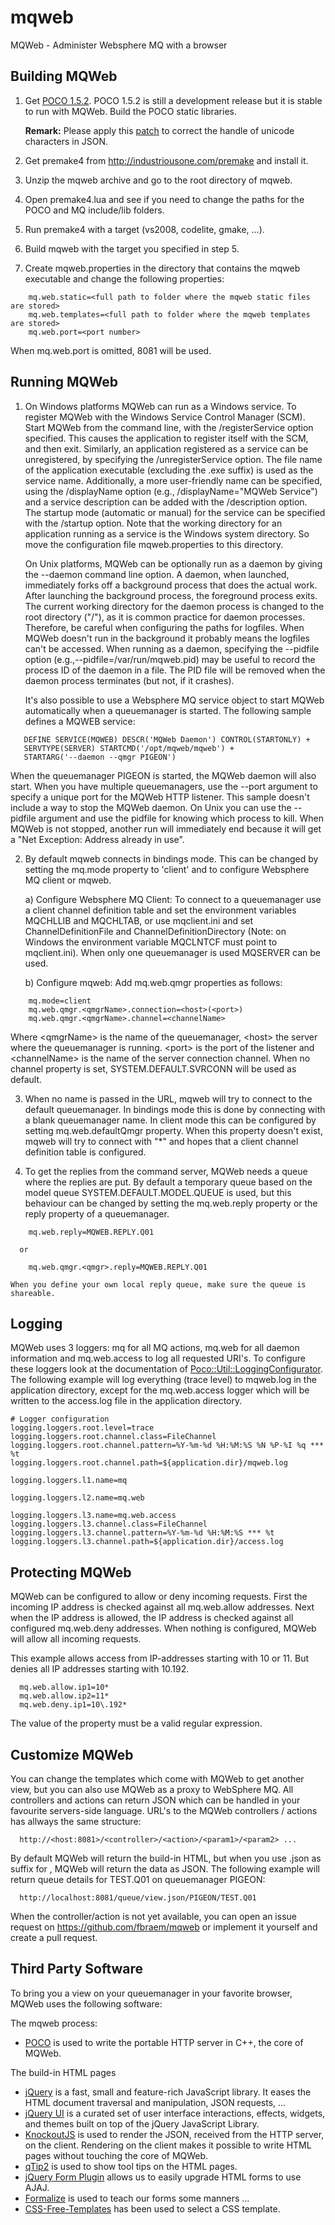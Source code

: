 mqweb
=====

MQWeb - Administer Websphere MQ with a browser

Building MQWeb
--------------

1. Get [POCO 1.5.2](http://pocoproject.org/releases/poco-1.5.2). 
   POCO 1.5.2 is still a development release but it is stable to run
   with MQWeb. Build the POCO static libraries. 
   
   **Remark:** Please apply this [patch](https://github.com/fbraem/poco/commit/1cb2823d2241005ecc53bbff33932916bf669f38) to correct the handle of 
   unicode characters in JSON.
   
2. Get premake4 from http://industriousone.com/premake and install it.
3. Unzip the mqweb archive and go to the root directory of mqweb.
4. Open premake4.lua and see if you need to change the paths for the POCO and 
   MQ include/lib folders.
5. Run premake4 with a target (vs2008, codelite, gmake, ...).
6. Build mqweb with the target you specified in step 5.
7. Create mqweb.properties in the directory that contains the mqweb executable
   and change the following properties:

```
    mq.web.static=<full path to folder where the mqweb static files are stored>
    mq.web.templates=<full path to folder where the mqweb templates are stored>
    mq.web.port=<port number>
```

   When mq.web.port is omitted, 8081 will be used.

Running MQWeb
-------------

1. On Windows platforms MQWeb can run as a Windows service. To register MQWeb
   with the  Windows Service Control Manager (SCM). Start MQWeb from the command 
   line, with the /registerService option specified. This causes the application 
   to register itself with the SCM, and then exit. Similarly, an application 
   registered as a service can be unregistered, by specifying the 
   /unregisterService option. The file name of the application executable 
   (excluding the .exe suffix) is used as the service name. Additionally, a more 
   user-friendly name can be specified, using the /displayName option (e.g., 
   /displayName="MQWeb Service") and a service description can be added with the 
   /description option. The startup mode (automatic or manual) for the service 
   can be specified with the /startup option. Note that the working directory 
   for an application running as a service is the Windows system directory. So
   move the configuration file mqweb.properties to this directory.
   
   On Unix platforms, MQWeb can be optionally run as a daemon by giving the 
   --daemon command line option. A daemon, when launched, immediately forks off 
   a background process that does the actual work. After launching the 
   background process, the foreground process exits. The current working 
   directory for the daemon process is changed to the root directory ("/"), as 
   it is common practice for daemon processes. Therefore, be careful when 
   configuring the paths for logfiles. When MQWeb doesn't run in the background
   it probably means the logfiles can't be accessed. When running as a daemon, 
   specifying the --pidfile option (e.g.,--pidfile=/var/run/mqweb.pid) may be 
   useful to record the process ID of the daemon in a file. The PID file will 
   be removed when the daemon process terminates (but not, if it crashes).

   It's also possible to use a Websphere MQ service object to start MQWeb
   automatically when a queuemanager is started. The following sample defines
   a MQWEB service:
```
   DEFINE SERVICE(MQWEB) DESCR('MQWeb Daemon') CONTROL(STARTONLY) +
   SERVTYPE(SERVER) STARTCMD('/opt/mqweb/mqweb') +
   STARTARG('--daemon --qmgr PIGEON')
```
   When the queuemanager PIGEON is started, the MQWeb daemon will also start.
   When you have multiple queuemanagers, use the --port argument to specify
   a unique port for the MQWeb HTTP listener. This sample doesn't include a way
   to stop the MQWeb daemon. On Unix you can use the --pidfile argument and
   use the pidfile for knowing which process to kill. When MQWeb is not stopped,
   another run will immediately end because it will get a "Net Exception:
   Address already in use".

2. By default mqweb connects in bindings mode. This can be changed by 
   setting the mq.mode property to 'client' and to configure Websphere MQ 
   client or mqweb. 
   
   a) Configure Websphere MQ Client: 
   To connect to a queuemanager use a client channel definition table and 
   set the environment variables MQCHLLIB and MQCHLTAB, or use mqclient.ini 
   and set ChannelDefinitionFile and ChannelDefinitionDirectory (Note: on 
   Windows the environment variable MQCLNTCF must point to mqclient.ini). 
   When only one queuemanager is used MQSERVER can be used.
   
   b) Configure mqweb:
   Add mq.web.qmgr properties as follows:
```
    mq.mode=client
    mq.web.qmgr.<qmgrName>.connection=<host>(<port>)
    mq.web.qmgr.<qmgrName>.channel=<channelName>
```
   Where &lt;qmgrName&gt; is the name of the queuemanager, &lt;host&gt; the server where
   the queuemanager is running. &lt;port&gt; is the port of the listener and
   &lt;channelName&gt; is the name of the server connection channel. When no channel
   property is set, SYSTEM.DEFAULT.SVRCONN will be used as default.
   
3. When no name is passed in the URL, mqweb will try to connect to the default
   queuemanager. In bindings mode this is done by connecting with a blank
   queuemanager name. In client mode this can be configured by setting
   mq.web.defaultQmgr property. When this property doesn't exist, mqweb will 
   try to connect with "*" and hopes that a client channel definition table 
   is configured.
   
4. To get the replies from the command server, MQWeb needs a queue where the replies
   are put. By default a temporary queue based on the model queue SYSTEM.DEFAULT.MODEL.QUEUE
   is used, but this behaviour can be changed by setting the mq.web.reply property or the
   reply property of a queuemanager.
```
    mq.web.reply=MQWEB.REPLY.Q01
```
	  or
```
    mq.web.qmgr.<qmgr>.reply=MQWEB.REPLY.Q01
```
    When you define your own local reply queue, make sure the queue is shareable.

Logging
-------

MQWeb uses 3 loggers: mq for all MQ actions, mq.web for all daemon information and mq.web.access to log all requested URI's.
To configure these loggers look at the documentation of [Poco::Util::LoggingConfigurator](http://pocoproject.org/docs/Poco.Util.LoggingConfigurator.html).
The following example will log everything (trace level) to mqweb.log in the application directory, except for the mq.web.access logger
which will be written to the access.log file in the application directory.

```
# Logger configuration
logging.loggers.root.level=trace
logging.loggers.root.channel.class=FileChannel
logging.loggers.root.channel.pattern=%Y-%m-%d %H:%M:%S %N %P-%I %q *** %t
logging.loggers.root.channel.path=${application.dir}/mqweb.log

logging.loggers.l1.name=mq

logging.loggers.l2.name=mq.web

logging.loggers.l3.name=mq.web.access
logging.loggers.l3.channel.class=FileChannel
logging.loggers.l3.channel.pattern=%Y-%m-%d %H:%M:%S *** %t
logging.loggers.l3.channel.path=${application.dir}/access.log
```

Protecting MQWeb
----------------

MQWeb can be configured to allow or deny incoming requests. First the incoming
IP address is checked against all mq.web.allow addresses. Next when the IP
address is allowed, the IP address is checked against all configured mq.web.deny
addresses. When nothing is configured, MQWeb will allow all incoming requests.

This example allows access from IP-addresses starting with 10 or 11. But denies
all IP addresses starting with 10.192.

```
  mq.web.allow.ip1=10*
  mq.web.allow.ip2=11*
  mq.web.deny.ip1=10\.192*
```
The value of the property must be a valid regular expression.

Customize MQWeb
---------------

You can change the templates which come with MQWeb to get another view, but
you can also use MQWeb as a proxy to WebSphere MQ. All controllers and actions
can return JSON which can be handled in your favourite servers-side language.
URL's to the MQWeb controllers / actions has allways the same structure:

```
  http://<host:8081>/<controller>/<action>/<param1>/<param2> ...
```

By default MQWeb will return the build-in HTML, but when you use .json as 
suffix for <action>, MQWeb will return the data as JSON. The following example
will return queue details for TEST.Q01 on queuemanager PIGEON:

```
  http://localhost:8081/queue/view.json/PIGEON/TEST.Q01
```

When the controller/action is not yet available, you can open an issue request 
on https://github.com/fbraem/mqweb or implement it yourself and create a pull
request.

Third Party Software
--------------------

To bring you a view on your queuemanager in your favorite browser, MQWeb uses 
the following software:

The mqweb process:
+ [POCO](http://pocoproject.org) is used to write the portable HTTP server in C++, the core of MQWeb.

The build-in HTML pages
+ [jQuery](http://jquery.org) is a fast, small and feature-rich JavaScript library. It eases the HTML document traversal and manipulation, JSON requests, ...
+ [jQuery UI](http://jqueryui.com) is a curated set of user interface interactions, effects, widgets, and themes built on top of the jQuery JavaScript Library.
+ [KnockoutJS](http://knockoutjs.com/) is used to render the JSON, received from the HTTP server, on the client. Rendering on the client makes it possible to write HTML pages without touching the core of MQWeb.
+ [qTip2](http://qtip2.com) is used to show tool tips on the HTML pages.
+ [jQuery Form Plugin](http://malsup.com/jquery/form) allows us to easily upgrade HTML forms to use AJAJ.
+ [Formalize](http://formalize.me) is used to teach our forms some manners ...
+ [CSS-Free-Templates](http://css-free-templates.com) has been used to select a CSS template.

